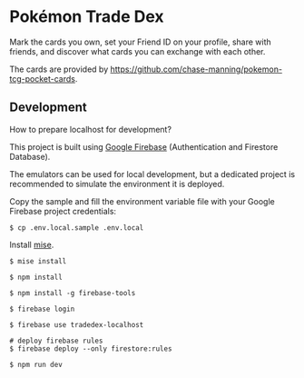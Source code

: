 # Pokémon Trade Dex

Mark the cards you own, set your Friend ID on your profile, share with friends, and discover what cards you can exchange with each other.

The cards are provided by https://github.com/chase-manning/pokemon-tcg-pocket-cards.

## Development

How to prepare localhost for development?

This project is built using [Google Firebase](https://firebase.google.com/) (Authentication and Firestore Database).

The emulators can be used for local development, but a dedicated project is recommended to simulate the environment it is deployed.

Copy the sample and fill the environment variable file with your Google Firebase project credentials:

```shell
$ cp .env.local.sample .env.local
```

Install [mise](https://mise.jdx.dev/).

```shell
$ mise install

$ npm install

$ npm install -g firebase-tools

$ firebase login

$ firebase use tradedex-localhost

# deploy firebase rules
$ firebase deploy --only firestore:rules

$ npm run dev
```
